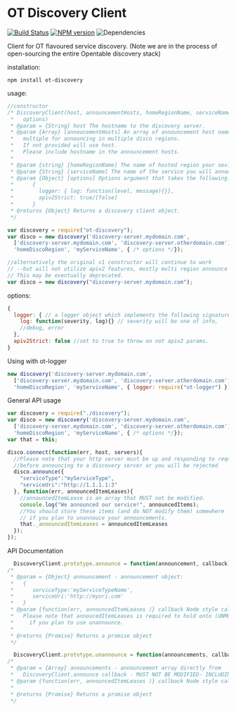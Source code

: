 # OT Discovery Client
[![Build Status](https://travis-ci.org/opentable/ot-discovery-nodejs.png?branch=master)](https://travis-ci.org/opentable/ot-discovery-nodejs) [![NPM version](https://badge.fury.io/js/ot-discovery.png)](http://badge.fury.io/js/ot-discovery) ![Dependencies](https://david-dm.org/opentable/ot-discovery-nodejs.png)

Client for OT flavoured service discovery. (Note we are in the process of open-sourcing the entire Opentable discovery stack)

installation:

```
npm install ot-discovery
```

usage:


``` javascript
//constructor 
/* DiscoveryClient(host, announcementHosts, homeRegionName, serviceName,
 *   options) 
 * @param = {String} host The hostname to the discovery server.
 * @param {Array} [annoucementHosts] An array of announcement host names
 *   multiple for announcing in multiple disco regions.
 *   If not provided will use host.
 *   Please include hostname in the announcement hosts.
 *
 * @param {string} [homeRegionName] The name of hosted region your sevice is in
 * @param {String} [serviceName] The name of the service you will announce as.
 * @param {Object} [options] Options argument that takes the following:
 *      {
 *        logger: { log: function(level, message){}},
 *        apiv2Strict: true/[false]
 *      }
 * @returns {Object} Returns a discovery client object.
 */

var discovery = require("ot-discovery");
var disco = new discovery('discovery-server.mydomain.com',
  ['discovery-server.mydomain.com', 'discovery-server.otherdomain.com'],
  'homeDiscoRegion', 'myServiceName', { /* options */});

//alternatively the original v1 constructor will continue to work 
// --but will not utilize apiv2 features, mostly multi region announce
// This may be eventually deprecated.
var disco = new discovery("discovery-server.mydomain.com");

```

options:

``` javascript
{
  logger: { // a logger object which implements the following signature
    log: function(severity, log){} // severity will be one of info, 
    //debug, error
  },
  apiv2Strict: false //set to true to throw on not apiv2 params.
}
```

Using with ot-logger

``` javascript
new discovery('discovery-server.mydomain.com', 
  ['discovery-server.mydomain.com', 'discovery-server.otherdomain.com'],
  'homeDiscoRegion', 'myServiceName', { logger: require("ot-logger") });
```

General API usage

``` javascript 
var discovery = require("./discovery");
var disco = new discovery('discovery-server.mydomain.com', 
  ['discovery-server.mydomain.com', 'discovery-server.otherdomain.com'],
  'homeDiscoRegion', 'myServiceName', { /* options */});
var that = this;

disco.connect(function(err, host, servers){
  //Please note that your http server must be up and responding to requests
  //before announcing to a discovery server or you will be rejected
  disco.announce({
    "serviceType":"myServiceType",
    "serviceUri":"http://1.1.1.1:3"
  }, function(err, announcedItemLeases){
    //announcedItemLease is an array that MUST not be modified.
    console.log("We announced our service!", announcedItems);
    //You should store these items (and do NOT modify them) somewhere
    // if you plan to unannouce your announcements.
    that._announcedItemLeases = announcedItemLeases
  }); 
});

```

API Documentation

``` javascript
  DiscoveryClient.prototype.announce = function(announcement, callback) {}
/* 
 * @param = {Object} announcement - announcement object:
 *   {
 *      serviceType:'myServiceTypeName',
 *      serviceUri:'http://myuri.com'
 *   }
 * @param {function(err, announcedItemLeases )} callback Node style callback
 *   Please note that annoucedItemLeases is required to hold onto (UNMODIFIED)
 *     if you plan to use unannounce.
 *
 * @returns {Promise} Returns a promise object
 */

  DiscoveryClient.prototype.unannounce = function(announcements, callback) {}
/*
 * @param = {Array} announcements - announcement array directly from 
 *   DiscoveryClient.announce callback - MUST NOT BE MODIFIED- INCLUDING ORDER!
 * @param {function(err, announcedItemLeases )} callback Node style callback
 *
 * @returns {Promise} Returns a promise object
 */
```
